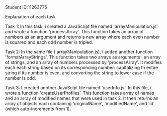 
Student ID:11263775

Explanation of each task

Task 1:
In this task, i created a JavaScript file named 'arrayManipulation.js' and wrote a function 'processArray'. This function takes an array of numbers as an argument and returns a new array where each even number is squared and each odd number is tripled.

Task 2:
In the same file ('arrayManipulation.js), i added another function 'formatArrayStrings'. 
This function takes two arrays as arguments : an array of strings, and an array of numbers processed by 'processArray'.
It modifies each each string based on its corresponding number: capitalizing th entire string if its number is even, and converting the string to lower case if the number is odd.

Task 3:
I created another JavaScipt file named 'userInfo.js'.
In this file, i wrote a function 'createUserProfiles'. 
This function takes array of names and an array of modified names that were used in task 2.
It then returns an array of objects,each containing 'originalName', 'modifiedName', and 'id' (which auto-increments from 1).

